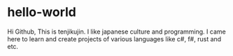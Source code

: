 # hello-world
Hi Github,
This is tenjikujin. I like japanese culture and programming. I came here to learn and create projects of various languages like c#, f#, rust and etc.
